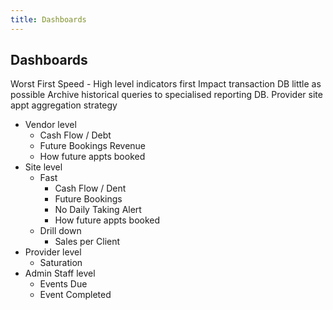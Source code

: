 ```yaml
---
title: Dashboards
---
```


## Dashboards

Worst First
Speed - High level indicators first
Impact transaction DB little as possible
Archive historical queries to specialised reporting DB.
Provider site appt aggregation strategy

- Vendor level
  - Cash Flow / Debt
  - Future Bookings Revenue
  - How future appts booked
- Site level
  - Fast
    - Cash Flow / Dent
    - Future Bookings
    - No Daily Taking Alert
    - How future appts booked
  - Drill down
    - Sales per Client
- Provider level
  - Saturation
- Admin Staff level
  - Events Due
  - Event Completed
